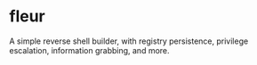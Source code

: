 # fleur
A simple reverse shell builder, with registry persistence, privilege escalation, information grabbing, and more.
